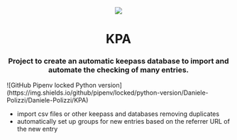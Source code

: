 <p align = 'center'><img src="https://i.imgur.com/J1h1OAg.png"></img></p>

<h1 align= 'center'> KPA</h1>

<h3 align='center'>Project to create an automatic keepass database to import and automate the checking of many entries.</h3>
![GitHub Pipenv locked Python version](https://img.shields.io/github/pipenv/locked/python-version/Daniele-Polizzi/Daniele-Polizzi/KPA)


- import csv files or other keepass and databases removing duplicates
- automatically set up groups for new entries based on the referrer URL of the new entry
